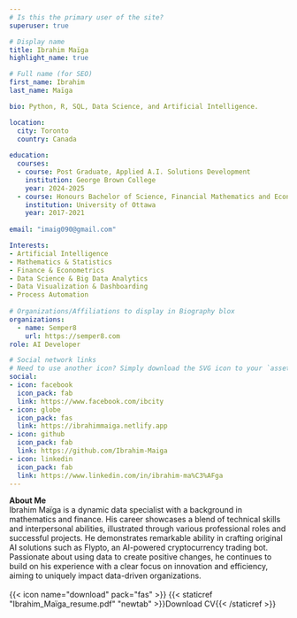 ```yaml
---
# Is this the primary user of the site?
superuser: true

# Display name
title: Ibrahim Maïga
highlight_name: true

# Full name (for SEO)
first_name: Ibrahim
last_name: Maïga

bio: Python, R, SQL, Data Science, and Artificial Intelligence.

location:
  city: Toronto
  country: Canada
  
education:
  courses:
  - course: Post Graduate, Applied A.I. Solutions Development
    institution: George Brown College
    year: 2024-2025
  - course: Honours Bachelor of Science, Financial Mathematics and Economics
    institution: University of Ottawa
    year: 2017-2021
    
email: "imaig090@gmail.com"

Interests:
- Artificial Intelligence
- Mathematics & Statistics
- Finance & Econometrics
- Data Science & Big Data Analytics
- Data Visualization & Dashboarding
- Process Automation
  
# Organizations/Affiliations to display in Biography blox
organizations:
  - name: Semper8
    url: https://semper8.com
role: AI Developer

# Social network links
# Need to use another icon? Simply download the SVG icon to your `assets/media/icons/` folder.
social:
- icon: facebook
  icon_pack: fab
  link: https://www.facebook.com/ibcity
- icon: globe
  icon_pack: fas
  link: https://ibrahimmaiga.netlify.app
- icon: github
  icon_pack: fab
  link: https://github.com/Ibrahim-Maiga
- icon: linkedin
  icon_pack: fab
  link: https://www.linkedin.com/in/ibrahim-ma%C3%AFga
---
```


**About Me**
<br>
Ibrahim Maïga is a dynamic data specialist with a background in mathematics and finance. His career showcases a blend of technical skills and interpersonal abilities, illustrated through various professional roles and successful projects. He demonstrates remarkable ability in crafting original AI solutions such as Flypto, an AI-powered cryptocurrency trading bot. Passionate about using data to create positive changes, he continues to build on his experience with a clear focus on innovation and efficiency, aiming to uniquely impact data-driven organizations.
<br><br>
<span class="btn btn-outline-primary btn-page-header btn-download">
  {{< icon name="download" pack="fas" >}} {{< staticref "Ibrahim_Maïga_resume.pdf" "newtab" >}}Download CV{{< /staticref >}}
</span>







